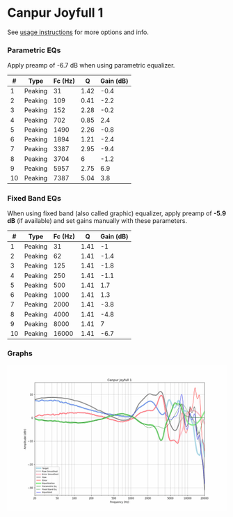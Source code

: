 # Canpur Joyfull 1
See [usage instructions](https://github.com/jaakkopasanen/AutoEq#usage) for more options and info.

### Parametric EQs
Apply preamp of -6.7 dB when using parametric equalizer.

|   # | Type    |   Fc (Hz) |    Q |   Gain (dB) |
|-----|---------|-----------|------|-------------|
|   1 | Peaking |        31 | 1.42 |        -0.4 |
|   2 | Peaking |       109 | 0.41 |        -2.2 |
|   3 | Peaking |       152 | 2.28 |        -0.2 |
|   4 | Peaking |       702 | 0.85 |         2.4 |
|   5 | Peaking |      1490 | 2.26 |        -0.8 |
|   6 | Peaking |      1894 | 1.21 |        -2.4 |
|   7 | Peaking |      3387 | 2.95 |        -9.4 |
|   8 | Peaking |      3704 | 6    |        -1.2 |
|   9 | Peaking |      5957 | 2.75 |         6.9 |
|  10 | Peaking |      7387 | 5.04 |         3.8 |

### Fixed Band EQs
When using fixed band (also called graphic) equalizer, apply preamp of **-5.9 dB** (if available) and set gains manually with these parameters.

|   # | Type    |   Fc (Hz) |    Q |   Gain (dB) |
|-----|---------|-----------|------|-------------|
|   1 | Peaking |        31 | 1.41 |        -1   |
|   2 | Peaking |        62 | 1.41 |        -1.4 |
|   3 | Peaking |       125 | 1.41 |        -1.8 |
|   4 | Peaking |       250 | 1.41 |        -1.1 |
|   5 | Peaking |       500 | 1.41 |         1.7 |
|   6 | Peaking |      1000 | 1.41 |         1.3 |
|   7 | Peaking |      2000 | 1.41 |        -3.8 |
|   8 | Peaking |      4000 | 1.41 |        -4.8 |
|   9 | Peaking |      8000 | 1.41 |         7   |
|  10 | Peaking |     16000 | 1.41 |        -6.7 |

### Graphs
![](./Canpur%20Joyfull%201.png)
